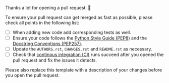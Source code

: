 Thanks a lot for opening a pull request. :tada:

To ensure your pull request can get merged as fast as possible, please check
all points in the following list:

- [ ] When adding new code add corresponding tests as well.
- [ ] Ensure your code follows the [Python Style Guide (PEP8)][1] and the
      [Docstring Conventions (PEP257)][2].
- [ ] Update the `AUTHORS.rst`, `CHANGES.rst` and `README.rst` as necessary.
- [ ] Check that [continous integration (CI)][1] runs succeed after you opened
      the pull request and fix the issues it detects.

Please also replace this template with a description of your changes before you
open the pull request.

[1]: https://www.python.org/dev/peps/pep-0008/
[2]: https://www.python.org/dev/peps/pep-0257/
[3]: https://travis-ci.org/Dunedan/django-lockdown
